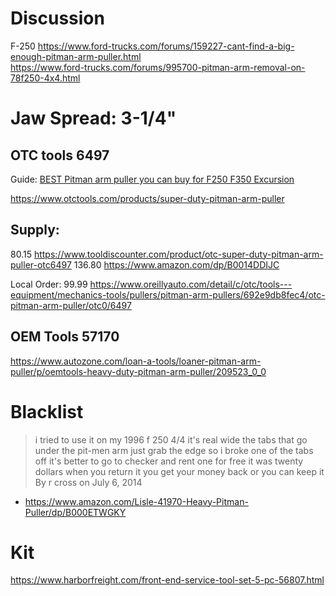 # Discussion
F-250
https://www.ford-trucks.com/forums/159227-cant-find-a-big-enough-pitman-arm-puller.html  
https://www.ford-trucks.com/forums/995700-pitman-arm-removal-on-78f250-4x4.html

# Jaw Spread: 3-1/4"
## OTC tools 6497
Guide: [BEST Pitman arm puller you can buy for F250 F350 Excursion](https://youtu.be/BjFsU5dxOUk)

https://www.otctools.com/products/super-duty-pitman-arm-puller

## Supply:
80.15 https://www.tooldiscounter.com/product/otc-super-duty-pitman-arm-puller-otc6497
136.80 https://www.amazon.com/dp/B0014DDIJC

Local Order: 99.99 https://www.oreillyauto.com/detail/c/otc/tools---equipment/mechanics-tools/pullers/pitman-arm-pullers/692e9db8fec4/otc-pitman-arm-puller/otc0/6497

## OEM Tools 57170
https://www.autozone.com/loan-a-tools/loaner-pitman-arm-puller/p/oemtools-heavy-duty-pitman-arm-puller/209523_0_0

# Blacklist
> i tried to use it on my 1996 f 250 4/4 it's real wide the tabs that go under the pit-men arm just grab the edge so i broke one of the tabs off it's better to go to checker and rent one for free it was twenty dollars when you return it you get your money back or you can keep it
By r cross on July 6, 2014
- https://www.amazon.com/Lisle-41970-Heavy-Pitman-Puller/dp/B000ETWGKY


# Kit
https://www.harborfreight.com/front-end-service-tool-set-5-pc-56807.html

